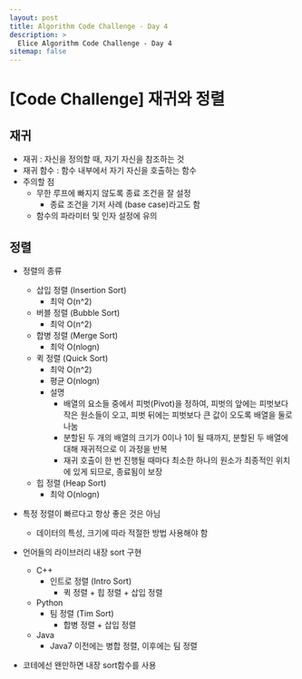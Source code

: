 ```yaml
---
layout: post
title: Algorithm Code Challenge - Day 4
description: >
  Elice Algorithm Code Challenge - Day 4
sitemap: false
---
```


# [Code Challenge] 재귀와 정렬

## 재귀
- 재귀 : 자신을 정의할 때, 자기 자신을 참조하는 것
- 재귀 함수 : 함수 내부에서 자기 자신을 호출하는 함수
- 주의할 점
    - 무한 루프에 빠지지 않도록 종료 조건을 잘 설정
        - 종료 조건을 기저 사례 (base case)라고도 함
    - 함수의 파라미터 및 인자 설정에 유의

## 정렬
- 정렬의 종류
    - 삽입 정렬 (Insertion Sort)
        - 최악 O(n^2)
    - 버블 정렬 (Bubble Sort)
        - 최악 O(n^2)
    - 합병 정렬 (Merge Sort)
        - 최악 O(nlogn)
    - 퀵 정렬 (Quick Sort)
        - 최악 O(n^2)
        - 평균 O(nlogn)
        - 설명
            - 배열의 요소들 중에서 피벗(Pivot)을 정하여, 피벗의 앞에는 피벗보다 작은 원소들이 오고, 피벗 뒤에는 피벗보다 큰 값이 오도록 배열을 둘로 나눔
            - 분할된 두 개의 배열의 크기가 0이나 1이 될 때까지, 분할된 두 배열에 대해 재귀적으로 이 과정을 반복
            - 재귀 호출이 한 번 진행될 때마다 최소한 하나의 원소가 최종적인 위치에 있게 되므로, 종료됨이 보장
    - 힙 정렬 (Heap Sort)
        - 최악 O(nlogn)
- 특정 정렬이 빠르다고 항상 좋은 것은 아님
    - 데이터의 특성, 크기에 따라 적절한 방법 사용해야 함

- 언어들의 라이브러리 내장 sort 구현
    - C++
        - 인트로 정렬 (Intro Sort)
            - 퀵 정렬 + 힙 정렬 + 삽입 정렬
    - Python
        - 팀 정렬 (Tim Sort)
            - 합병 정렬 + 삽입 정렬
    - Java
        - Java7 이전에는 병합 정렬, 이후에는 팀 정렬

- 코테에선 왠만하면 내장 sort함수를 사용